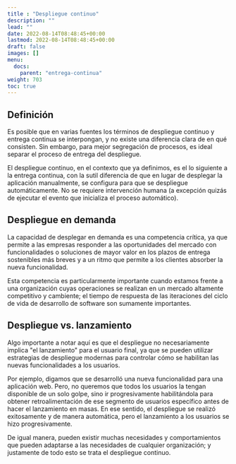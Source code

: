 ```yaml
---
title : "Despliegue continuo"
description: ""
lead: ""
date: 2022-08-14T08:48:45+00:00
lastmod: 2022-08-14T08:48:45+00:00
draft: false
images: []
menu:
  docs:
    parent: "entrega-continua"
weight: 703
toc: true
---
```


## Definición

Es posible que en varias fuentes los términos de despliegue continuo y entrega continua se interpongan, y no existe una diferencia clara de en qué consisten. Sin embargo, para mejor segregación de procesos, es ideal separar el proceso de entrega del despliegue.

El despliegue continuo, en el contexto que ya definimos, es el lo siguiente a la entrega continua, con la sutil diferencia de que en lugar de desplegar la aplicación manualmente, se configura para que se despliegue automáticamente. No se requiere intervención humana (a excepción quizás de ejecutar el evento que inicializa el proceso automático).

## Despliegue en demanda

La capacidad de desplegar en demanda es una competencia crítica, ya que permite a las empresas responder a las oportunidades del mercado con funcionalidades o soluciones de mayor valor en los plazos de entrega sostenibles más breves y a un ritmo que permite a los clientes absorber la nueva funcionalidad.

Esta competencia es particularmente importante cuando estamos frente a una organización cuyas operaciones se realizan en un mercado altamente competitivo y cambiente; el tiempo de respuesta de las iteraciones del ciclo de vida de desarrollo de software son sumamente importantes.

## Despliegue vs. lanzamiento

Algo importante a notar aquí es que el despliegue no necesariamente implica "el lanzamiento" para el usuario final, ya que se pueden utilizar estrategias de despliegue modernas para controlar cómo se habilitan las nuevas funcionalidades a los usuarios.

Por ejemplo, digamos que se desarrolló una nueva funcionalidad para una aplicación web. Pero, no queremos que todos los usuarios la tengan disponible de un solo golpe, sino ir progresivamente habilitándola para obtener retroalimentación de ese segmento de usuarios específico antes de hacer el lanzamiento en masas. En ese sentido, el despliegue se realizó exitosamente y de manera automática, pero el lanzamiento a los usuarios se hizo progresivamente.

De igual manera, pueden existir muchas necesidades y comportamientos que pueden adaptarse a las necesidades de cualquier organización; y justamente de todo esto se trata el despliegue continuo.
